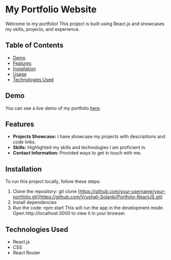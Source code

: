 # My Portfolio Website

Welcome to my portfolio! This project is built using React.js and showcases my skills, projects, and experience.

## Table of Contents

- [Demo](#demo)
- [Features](#features)
- [Installation](#installation)
- [Usage](#usage)
- [Technologies Used](#technologies-used)

## Demo

You can see a live demo of my portfolio [here](https://vrushalisolanki.netlify.app/).

## Features

- **Projects Showcase:** I have showcase my projects with descriptions and code links.
- **Skills:** Highlighted my skills and technologies I am proficient in.
- **Contact Information:** Provided ways to get in touch with me.

## Installation

To run this project locally, follow these steps:

1. Clone the repository: git clone [https://github.com/your-username/your-portfolio.git](https://github.com/Vrushali-Solanki/Portfolio-ReactJS.git)
2. Install dependencies
3. Run the code: npm start
This will run the app in the development mode.
Open http://localhost:3000 to view it in your browser.

## Technologies Used
- React.js
- CSS
- React Router
